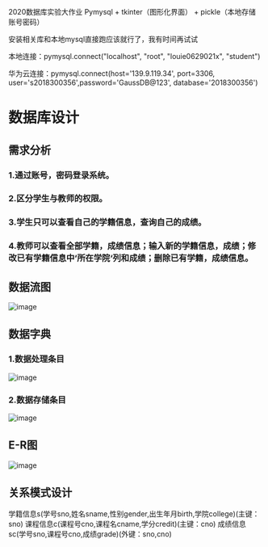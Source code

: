 2020数据库实验大作业 Pymysql + tkinter（图形化界面） + pickle（本地存储账号密码）

安装相关库和本地mysql直接跑应该就行了，我有时间再试试

本地连接：pymysql.connect("localhost", "root", "louie0629021x", "student")

华为云连接：pymysql.connect(host='139.9.119.34', port=3306, user='s2018300356',password='GaussDB@123', database='2018300356')

# 数据库设计
## 需求分析
### 1.通过账号，密码登录系统。
### 2.区分学生与教师的权限。
### 3.学生只可以查看自己的学籍信息，查询自己的成绩。
### 4.教师可以查看全部学籍，成绩信息；输入新的学籍信息，成绩；修改已有学籍信息中‘所在学院‘列和成绩；删除已有学籍，成绩信息。

## 数据流图

![image](https://user-images.githubusercontent.com/74084385/200895489-d21052da-31df-4499-a911-d704bce4f641.png)

## 数据字典
### 1.数据处理条目

![image](https://user-images.githubusercontent.com/74084385/200894216-953f72cf-32c0-4c03-9f9b-233e3d15e162.png)

### 2.数据存储条目

![image](https://user-images.githubusercontent.com/74084385/200894431-0927bf3b-082f-43b6-8c05-ec19ad754e6e.png)

## E-R图

![image](https://user-images.githubusercontent.com/74084385/200895268-30d467f7-e67f-4d74-8223-b5dea5cb56b2.png)

## 关系模式设计
学籍信息s(学号sno,姓名sname,性别gender,出生年月birth,学院college)(主键：sno)
课程信息c(课程号cno,课程名cname,学分credit)(主键：cno)
成绩信息sc(学号sno,课程号cno,成绩grade)(外键：sno,cno)
